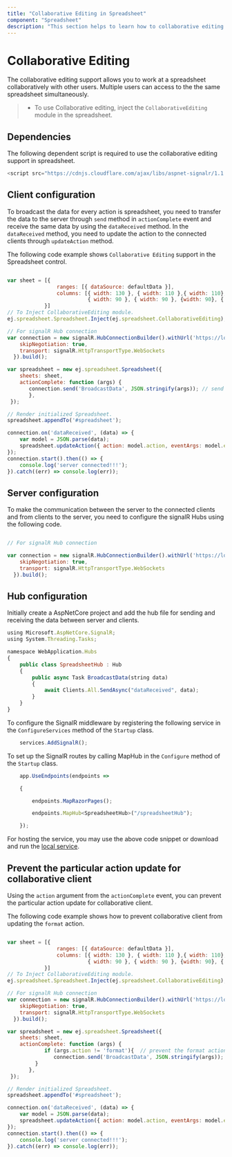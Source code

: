 ```yaml
---
title: "Collaborative Editing in Spreadsheet"
component: "Spreadsheet"
description: "This section helps to learn how to collaborative editing in Spreadsheet control"
---
```


# Collaborative Editing

The collaborative editing support allows you to work at a spreadsheet collaboratively with other users. Multiple users can access to the the same spreadsheet simultaneously.

> * To use Collaborative editing, inject the `CollaborativeEditing` module in the spreadsheet.

## Dependencies

The following dependent script is required to use the collaborative editing support in spreadsheet.

```js
<script src="https://cdnjs.cloudflare.com/ajax/libs/aspnet-signalr/1.1.4/signalr.js"></script>
```

## Client configuration

To broadcast the data for every action is spreadsheet, you need to transfer the data to the server through `send` method in `actionComplete` event and receive the same data by using the `dataReceived` method. In the `dataReceived` method, you need to update the action to the connected clients through `updateAction` method.

The following code example shows `Collaborative Editing` support in the Spreadsheet control.

```javascript

var sheet = [{
                ranges: [{ dataSource: defaultData }],
                columns: [{ width: 130 }, { width: 110 },{ width: 110},
                          { width: 90 }, { width: 90 }, {width: 90}, { width: 90 }, {width: 90}]
            }]
// To Inject CollaborativeEditing module.
ej.spreadsheet.Spreadsheet.Inject(ej.spreadsheet.CollaborativeEditing);

// For signalR Hub connection
var connection = new signalR.HubConnectionBuilder().withUrl('https://localhost:44385/hubs/spreadsheethub', {// localhost from AspNetCore service
    skipNegotiation: true,
    transport: signalR.HttpTransportType.WebSockets
  }).build();

var spreadsheet = new ej.spreadsheet.Spreadsheet({
    sheets: sheet,
    actionComplete: function (args) {
       connection.send('BroadcastData', JSON.stringify(args)); // send the action data to the server
       },
 });

// Render initialized Spreadsheet.
spreadsheet.appendTo('#spreadsheet');

connection.on('dataReceived', (data) => {
    var model = JSON.parse(data);
    spreadsheet.updateAction({ action: model.action, eventArgs: model.eventArgs }); // update the action to the connected clients
});
connection.start().then(() => {
    console.log('server connected!!!');
}).catch((err) => console.log(err));

```

## Server configuration

To make the communication between the server to the connected clients and from clients to the server, you need to configure the signalR Hubs using the following code.

```javascript

// For signalR Hub connection

var connection = new signalR.HubConnectionBuilder().withUrl('https://localhost:44385/hubs/spreadsheethub', {// localhost from AspNetCore service
    skipNegotiation: true,
    transport: signalR.HttpTransportType.WebSockets
  }).build();

```

## Hub configuration

Initially create a AspNetCore project and add the hub file for sending and receiving the data between server and clients.

```javascript
using Microsoft.AspNetCore.SignalR;
using System.Threading.Tasks;

namespace WebApplication.Hubs
{
    public class SpreadsheetHub : Hub
    {
        public async Task BroadcastData(string data)
        {
            await Clients.All.SendAsync("dataReceived", data);
        }
    }
}
```

To configure the SignalR middleware by registering the following service in the `ConfigureServices` method of the `Startup` class.

```javascript
    services.AddSignalR();
```

To set up the SignalR routes by calling MapHub in the `Configure` method of the `Startup` class.

```javascript
    app.UseEndpoints(endpoints =>

    {

        endpoints.MapRazorPages();

        endpoints.MapHub<SpreadsheetHub>("/spreadsheetHub");

    });
```

For hosting the service, you may use the above code snippet or download and run the [local service](https://www.syncfusion.com/downloads/support/directtrac/general/ze/WebApplication1377017438).

## Prevent the particular action update for collaborative client

Using the `action` argument from the `actionComplete` event, you can prevent the particular action update for collaborative client.

The following code example shows how to prevent collaborative client from updating the `format` action.

```javascript

var sheet = [{
                ranges: [{ dataSource: defaultData }],
                columns: [{ width: 130 }, { width: 110 },{ width: 110},
                          { width: 90 }, { width: 90 }, {width: 90}, { width: 90 }, {width: 90}]
            }]
// To Inject CollaborativeEditing module.
ej.spreadsheet.Spreadsheet.Inject(ej.spreadsheet.CollaborativeEditing);

// For signalR Hub connection
var connection = new signalR.HubConnectionBuilder().withUrl('https://localhost:44385/hubs/spreadsheethub', {// localhost from AspNetCore service
    skipNegotiation: true,
    transport: signalR.HttpTransportType.WebSockets
  }).build();

var spreadsheet = new ej.spreadsheet.Spreadsheet({
    sheets: sheet,
    actionComplete: function (args) {
            if (args.action != 'format'){  // prevent the format action
               connection.send('BroadcastData', JSON.stringify(args)); // send the action data to the server
         }
       },
 });

// Render initialized Spreadsheet.
spreadsheet.appendTo('#spreadsheet');

connection.on('dataReceived', (data) => {
    var model = JSON.parse(data);
    spreadsheet.updateAction({ action: model.action, eventArgs: model.eventArgs }); // update the action to the connected clients
});
connection.start().then(() => {
    console.log('server connected!!!');
}).catch((err) => console.log(err));

```